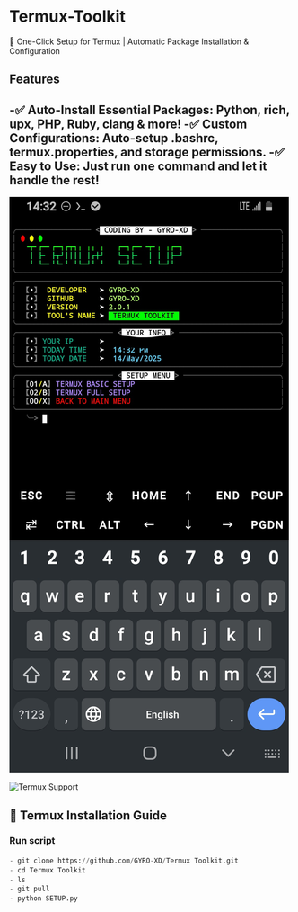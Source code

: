 # Termux-Toolkit
🔧 One-Click Setup for Termux | Automatic Package Installation &amp; Configuration


## Features

-✅ **Auto-Install Essential Packages**: Python, rich, upx, PHP, Ruby, clang & more!
-✅ **Custom Configurations**: Auto-setup .bashrc, termux.properties, and storage permissions.
-✅ **Easy to Use**: Just run one command and let it handle the rest!
---

![screenshot](https://raw.githubusercontent.com/GYRO-XD/Termux-Toolkit/refs/heads/main/20250614_205607.jpg)


![Termux Support](https://img.shields.io/badge/Termux-Fully_Supported-9cf)

## 📱 Termux Installation Guide

### Run script
```python
- git clone https://github.com/GYRO-XD/Termux Toolkit.git
- cd Termux Toolkit
- ls
- git pull
- python SETUP.py
```
